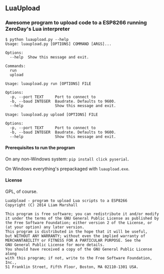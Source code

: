 ## LuaUpload
### Awesome program to upload code to a ESP8266 running ZeroDay's Lua interpreter

````
$ python luaupload.py --help
Usage: luaupload.py [OPTIONS] COMMAND [ARGS]...

Options:
  --help  Show this message and exit.

Commands:
  run
  upload
````

````
Usage: luaupload.py run [OPTIONS] FILE

Options:
  -p, --port TEXT     Port to connect to
  -b, --baud INTEGER  Baudrate. Defaults to 9600.
  --help              Show this message and exit.
````

````
Usage: luaupload.py upload [OPTIONS] FILE

Options:
  -p, --port TEXT     Port to connect to
  -b, --baud INTEGER  Baudrate. Defaults to 9600.
  --help              Show this message and exit.
````

#### Prerequisites to run the program
On any non-Windows system:
`pip install click pyserial`.

On Windows everything's prepackaged with `luaupload.exe`.

#### License

GPL, of course.

````
LuaUpload - program to upload Lua scripts to a ESP8266
Copyright (C) 2014 Liam Marshall

This program is free software; you can redistribute it and/or modify
it under the terms of the GNU General Public License as published by
the Free Software Foundation; either version 2 of the License, or
(at your option) any later version.
This program is distributed in the hope that it will be useful,
but WITHOUT ANY WARRANTY; without even the implied warranty of
MERCHANTABILITY or FITNESS FOR A PARTICULAR PURPOSE. See the
GNU General Public License for more details.
You should have received a copy of the GNU General Public License along
with this program; if not, write to the Free Software Foundation, Inc.,
51 Franklin Street, Fifth Floor, Boston, MA 02110-1301 USA.
````
